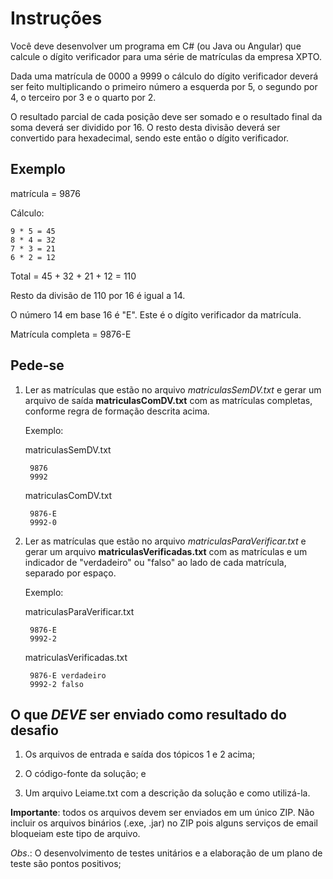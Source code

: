﻿# Instruções

Você deve desenvolver um programa em C# (ou Java ou Angular) que calcule o dígito verificador para uma série de matrículas da empresa XPTO.

Dada uma matrícula de 0000 a 9999 o cálculo do dígito verificador deverá ser feito multiplicando o primeiro número a esquerda por 5, o segundo por 4, o terceiro por 3 e o quarto por 2.

O resultado parcial de cada posição deve ser somado e o resultado final da soma deverá ser dividido por 16. O resto desta divisão deverá ser convertido para hexadecimal, sendo este então o dígito verificador.

## Exemplo

matrícula = 9876

Cálculo:

    9 * 5 = 45
    8 * 4 = 32
    7 * 3 = 21
    6 * 2 = 12

Total = 45 + 32 + 21 + 12 = 110

Resto da divisão de 110 por 16 é igual a 14.

O número 14 em base 16 é "E". Este é o dígito verificador da matrícula.

Matrícula completa = 9876-E

## Pede-se

1. Ler as matrículas que estão no arquivo *matriculasSemDV.txt* e gerar um arquivo de saída **matriculasComDV.txt** com as matrículas completas, conforme regra de formação descrita acima.

    Exemplo:

    matriculasSemDV.txt

        9876
        9992

    matriculasComDV.txt

        9876-E
        9992-0

2. Ler as matrículas que estão no arquivo *matriculasParaVerificar.txt* e gerar um arquivo **matriculasVerificadas.txt** com as matrículas e um indicador de "verdadeiro" ou "falso" ao lado de cada matrícula, separado por espaço.

    Exemplo:

    matriculasParaVerificar.txt

        9876-E
        9992-2

    matriculasVerificadas.txt

        9876-E verdadeiro
        9992-2 falso

## O que ***DEVE*** ser enviado como resultado do desafio

1. Os arquivos de entrada e saída dos tópicos 1 e 2 acima;

2. O código-fonte da solução; e

3. Um arquivo Leiame.txt com a descrição da solução e como utilizá-la.

**Importante**: todos os arquivos devem ser enviados em um único ZIP. Não incluir os arquivos binários (.exe, .jar) no ZIP pois alguns serviços de email bloqueiam este tipo de arquivo.

*Obs*.: O desenvolvimento de testes unitários e a elaboração de um plano de teste são pontos positivos;

